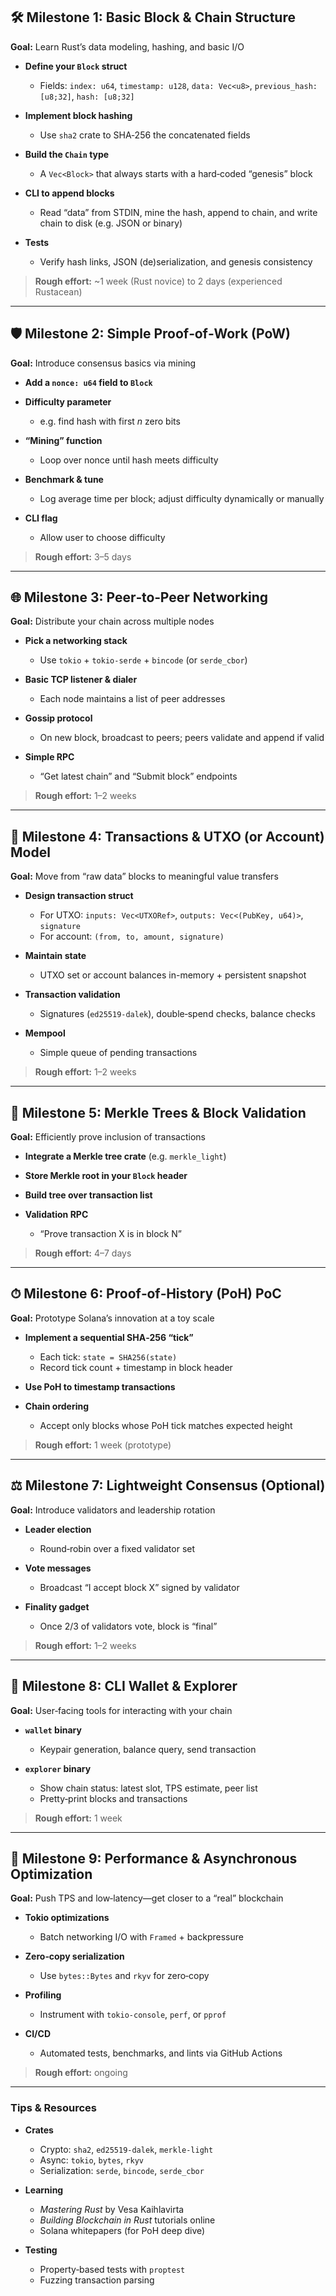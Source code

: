 
## 🛠 Milestone 1: Basic Block & Chain Structure

**Goal:** Learn Rust’s data modeling, hashing, and basic I/O

* **Define your `Block` struct**
  * Fields: `index: u64`, `timestamp: u128`, `data: Vec<u8>`, `previous_hash: [u8;32]`, `hash: [u8;32]`

* **Implement block hashing**
  * Use `sha2` crate to SHA‑256 the concatenated fields

* **Build the `Chain` type**
  * A `Vec<Block>` that always starts with a hard‑coded “genesis” block

* **CLI to append blocks**
  * Read “data” from STDIN, mine the hash, append to chain, and write chain to disk (e.g. JSON or binary)

* **Tests**
  * Verify hash links, JSON (de)serialization, and genesis consistency

> **Rough effort:** \~1 week (Rust novice) to 2 days (experienced Rustacean)

---

## 🛡 Milestone 2: Simple Proof‑of‑Work (PoW)

**Goal:** Introduce consensus basics via mining

* **Add a `nonce: u64` field to `Block`**
* **Difficulty parameter**

  * e.g. find hash with first *n* zero bits
* **“Mining” function**

  * Loop over nonce until hash meets difficulty
* **Benchmark & tune**

  * Log average time per block; adjust difficulty dynamically or manually
* **CLI flag**

  * Allow user to choose difficulty

> **Rough effort:** 3–5 days

---

## 🌐 Milestone 3: Peer‑to‑Peer Networking

**Goal:** Distribute your chain across multiple nodes

* **Pick a networking stack**

  * Use `tokio` + `tokio‑serde` + `bincode` (or `serde_cbor`)
* **Basic TCP listener & dialer**

  * Each node maintains a list of peer addresses
* **Gossip protocol**

  * On new block, broadcast to peers; peers validate and append if valid
* **Simple RPC**

  * “Get latest chain” and “Submit block” endpoints

> **Rough effort:** 1–2 weeks

---

## 💸 Milestone 4: Transactions & UTXO (or Account) Model

**Goal:** Move from “raw data” blocks to meaningful value transfers

* **Design transaction struct**

  * For UTXO: `inputs: Vec<UTXORef>`, `outputs: Vec<(PubKey, u64)>`, `signature`
  * For account: `(from, to, amount, signature)`
* **Maintain state**

  * UTXO set or account balances in-memory + persistent snapshot
* **Transaction validation**

  * Signatures (`ed25519-dalek`), double‑spend checks, balance checks
* **Mempool**

  * Simple queue of pending transactions

> **Rough effort:** 1–2 weeks

---

## 🌲 Milestone 5: Merkle Trees & Block Validation

**Goal:** Efficiently prove inclusion of transactions

* **Integrate a Merkle tree crate** (e.g. `merkle_light`)
* **Store Merkle root in your `Block` header**
* **Build tree over transaction list**
* **Validation RPC**

  * “Prove transaction X is in block N”

> **Rough effort:** 4–7 days

---

## ⏱ Milestone 6: Proof‑of‑History (PoH) PoC

**Goal:** Prototype Solana’s innovation at a toy scale

* **Implement a sequential SHA‑256 “tick”**

  * Each tick: `state = SHA256(state)`
  * Record tick count + timestamp in block header
* **Use PoH to timestamp transactions**
* **Chain ordering**

  * Accept only blocks whose PoH tick matches expected height

> **Rough effort:** 1 week (prototype)

---

## ⚖️ Milestone 7: Lightweight Consensus (Optional)

**Goal:** Introduce validators and leadership rotation

* **Leader election**

  * Round‑robin over a fixed validator set
* **Vote messages**

  * Broadcast “I accept block X” signed by validator
* **Finality gadget**

  * Once 2/3 of validators vote, block is “final”

> **Rough effort:** 1–2 weeks

---

## 🧰 Milestone 8: CLI Wallet & Explorer

**Goal:** User‑facing tools for interacting with your chain

* **`wallet` binary**

  * Keypair generation, balance query, send transaction
* **`explorer` binary**

  * Show chain status: latest slot, TPS estimate, peer list
  * Pretty‑print blocks and transactions

> **Rough effort:** 1 week

---

## 🚀 Milestone 9: Performance & Asynchronous Optimization

**Goal:** Push TPS and low‑latency—get closer to a “real” blockchain

* **Tokio optimizations**

  * Batch networking I/O with `Framed` + backpressure
* **Zero‑copy serialization**

  * Use `bytes::Bytes` and `rkyv` for zero‑copy
* **Profiling**

  * Instrument with `tokio-console`, `perf`, or `pprof`
* **CI/CD**

  * Automated tests, benchmarks, and lints via GitHub Actions

> **Rough effort:** ongoing

---

### Tips & Resources

* **Crates**

  * Crypto: `sha2`, `ed25519-dalek`, `merkle-light`
  * Async: `tokio`, `bytes`, `rkyv`
  * Serialization: `serde`, `bincode`, `serde_cbor`
* **Learning**

  * *Mastering Rust* by Vesa Kaihlavirta
  * *Building Blockchain in Rust* tutorials online
  * Solana whitepapers (for PoH deep dive)
* **Testing**

  * Property‑based tests with `proptest`
  * Fuzzing transaction parsing
